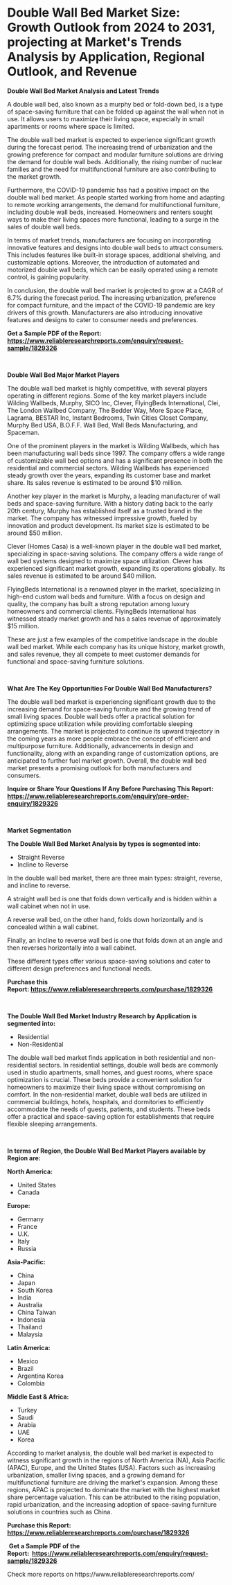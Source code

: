 <p><h1>Double Wall Bed Market Size: Growth Outlook from 2024 to 2031, projecting at Market's Trends Analysis by Application, Regional Outlook, and Revenue</h1></p><p><strong>Double Wall Bed Market Analysis and Latest Trends</strong></p>
<p><p>A double wall bed, also known as a murphy bed or fold-down bed, is a type of space-saving furniture that can be folded up against the wall when not in use. It allows users to maximize their living space, especially in small apartments or rooms where space is limited.</p><p>The double wall bed market is expected to experience significant growth during the forecast period. The increasing trend of urbanization and the growing preference for compact and modular furniture solutions are driving the demand for double wall beds. Additionally, the rising number of nuclear families and the need for multifunctional furniture are also contributing to the market growth.</p><p>Furthermore, the COVID-19 pandemic has had a positive impact on the double wall bed market. As people started working from home and adapting to remote working arrangements, the demand for multifunctional furniture, including double wall beds, increased. Homeowners and renters sought ways to make their living spaces more functional, leading to a surge in the sales of double wall beds.</p><p>In terms of market trends, manufacturers are focusing on incorporating innovative features and designs into double wall beds to attract consumers. This includes features like built-in storage spaces, additional shelving, and customizable options. Moreover, the introduction of automated and motorized double wall beds, which can be easily operated using a remote control, is gaining popularity.</p><p>In conclusion, the double wall bed market is projected to grow at a CAGR of 6.7% during the forecast period. The increasing urbanization, preference for compact furniture, and the impact of the COVID-19 pandemic are key drivers of this growth. Manufacturers are also introducing innovative features and designs to cater to consumer needs and preferences.</p></p>
<p><strong>Get a Sample PDF of the Report:&nbsp; <a href="https://www.reliableresearchreports.com/enquiry/request-sample/1829326">https://www.reliableresearchreports.com/enquiry/request-sample/1829326</a></strong></p>
<p>&nbsp;</p>
<p><strong>Double Wall Bed Major Market Players</strong></p>
<p><p>The double wall bed market is highly competitive, with several players operating in different regions. Some of the key market players include Wilding Wallbeds, Murphy, SICO Inc, Clever, FlyingBeds International, Clei, The London Wallbed Company, The Bedder Way, More Space Place, Lagrama, BESTAR Inc, Instant Bedrooms, Twin Cities Closet Company, Murphy Bed USA, B.O.F.F. Wall Bed, Wall Beds Manufacturing, and Spaceman.</p><p>One of the prominent players in the market is Wilding Wallbeds, which has been manufacturing wall beds since 1997. The company offers a wide range of customizable wall bed options and has a significant presence in both the residential and commercial sectors. Wilding Wallbeds has experienced steady growth over the years, expanding its customer base and market share. Its sales revenue is estimated to be around $10 million.</p><p>Another key player in the market is Murphy, a leading manufacturer of wall beds and space-saving furniture. With a history dating back to the early 20th century, Murphy has established itself as a trusted brand in the market. The company has witnessed impressive growth, fueled by innovation and product development. Its market size is estimated to be around $50 million.</p><p>Clever (Homes Casa) is a well-known player in the double wall bed market, specializing in space-saving solutions. The company offers a wide range of wall bed systems designed to maximize space utilization. Clever has experienced significant market growth, expanding its operations globally. Its sales revenue is estimated to be around $40 million.</p><p>FlyingBeds International is a renowned player in the market, specializing in high-end custom wall beds and furniture. With a focus on design and quality, the company has built a strong reputation among luxury homeowners and commercial clients. FlyingBeds International has witnessed steady market growth and has a sales revenue of approximately $15 million.</p><p>These are just a few examples of the competitive landscape in the double wall bed market. While each company has its unique history, market growth, and sales revenue, they all compete to meet customer demands for functional and space-saving furniture solutions.</p></p>
<p>&nbsp;</p>
<p><strong>What Are The Key Opportunities For Double Wall Bed Manufacturers?</strong></p>
<p><p>The double wall bed market is experiencing significant growth due to the increasing demand for space-saving furniture and the growing trend of small living spaces. Double wall beds offer a practical solution for optimizing space utilization while providing comfortable sleeping arrangements. The market is projected to continue its upward trajectory in the coming years as more people embrace the concept of efficient and multipurpose furniture. Additionally, advancements in design and functionality, along with an expanding range of customization options, are anticipated to further fuel market growth. Overall, the double wall bed market presents a promising outlook for both manufacturers and consumers.</p></p>
<p><strong>Inquire or Share Your Questions If Any Before Purchasing This Report: <a href="https://www.reliableresearchreports.com/enquiry/pre-order-enquiry/1829326">https://www.reliableresearchreports.com/enquiry/pre-order-enquiry/1829326</a></strong></p>
<p>&nbsp;</p>
<p><strong>Market Segmentation</strong></p>
<p><strong>The Double Wall Bed Market Analysis by types is segmented into:</strong></p>
<p><ul><li>Straight Reverse</li><li>Incline to Reverse</li></ul></p>
<p><p>In the double wall bed market, there are three main types: straight, reverse, and incline to reverse. </p><p>A straight wall bed is one that folds down vertically and is hidden within a wall cabinet when not in use. </p><p>A reverse wall bed, on the other hand, folds down horizontally and is concealed within a wall cabinet. </p><p>Finally, an incline to reverse wall bed is one that folds down at an angle and then reverses horizontally into a wall cabinet. </p><p>These different types offer various space-saving solutions and cater to different design preferences and functional needs.</p></p>
<p><strong>Purchase this Report:&nbsp;<a href="https://www.reliableresearchreports.com/purchase/1829326">https://www.reliableresearchreports.com/purchase/1829326</a></strong></p>
<p>&nbsp;</p>
<p><strong>The Double Wall Bed Market Industry Research by Application is segmented into:</strong></p>
<p><ul><li>Residential</li><li>Non-Residential</li></ul></p>
<p><p>The double wall bed market finds application in both residential and non-residential sectors. In residential settings, double wall beds are commonly used in studio apartments, small homes, and guest rooms, where space optimization is crucial. These beds provide a convenient solution for homeowners to maximize their living space without compromising on comfort. In the non-residential market, double wall beds are utilized in commercial buildings, hotels, hospitals, and dormitories to efficiently accommodate the needs of guests, patients, and students. These beds offer a practical and space-saving option for establishments that require flexible sleeping arrangements.</p></p>
<p>&nbsp;</p>
<p><strong>In terms of Region, the Double Wall Bed Market Players available by Region are:</strong></p>
<p>
    <p> <strong> North America: </strong>
        <ul>
            <li>United States</li>
            <li>Canada</li>
        </ul>
        </p> 
    <p> <strong> Europe: </strong>
        <ul>
            <li>Germany</li>
            <li>France</li>
            <li>U.K.</li>
            <li>Italy</li>
            <li>Russia</li>
        </ul>
        </p> 
    <p> <strong> Asia-Pacific: </strong>
        <ul>
            <li>China</li>
            <li>Japan</li>
            <li>South Korea</li>
            <li>India</li>
            <li>Australia</li>
            <li>China Taiwan</li>
            <li>Indonesia</li>
            <li>Thailand</li>
            <li>Malaysia</li>
        </ul>
        </p> 
    <p> <strong> Latin America: </strong>
        <ul>
            <li>Mexico</li>
            <li>Brazil</li>
            <li>Argentina Korea</li>
            <li>Colombia</li>
        </ul>
        </p> 
    <p> <strong> Middle East & Africa: </strong>
        <ul>
            <li>Turkey</li>
            <li>Saudi</li>
            <li>Arabia</li>
            <li>UAE</li>
            <li>Korea</li>
        </ul>
    </p>
    </p>
<p><p>According to market analysis, the double wall bed market is expected to witness significant growth in the regions of North America (NA), Asia Pacific (APAC), Europe, and the United States (USA). Factors such as increasing urbanization, smaller living spaces, and a growing demand for multifunctional furniture are driving the market's expansion. Among these regions, APAC is projected to dominate the market with the highest market share percentage valuation. This can be attributed to the rising population, rapid urbanization, and the increasing adoption of space-saving furniture solutions in countries such as China.</p></p>
<p><strong>Purchase this Report: <a href="https://www.reliableresearchreports.com/purchase/1829326">https://www.reliableresearchreports.com/purchase/1829326</a></strong></p>
<p>&nbsp;<strong>Get a Sample PDF of the Report:&nbsp;&nbsp;<a href="https://www.reliableresearchreports.com/enquiry/request-sample/1829326">https://www.reliableresearchreports.com/enquiry/request-sample/1829326</a></strong></p>
<p><strong></strong></p>
<p>Check more reports on https://www.reliableresearchreports.com/</p>